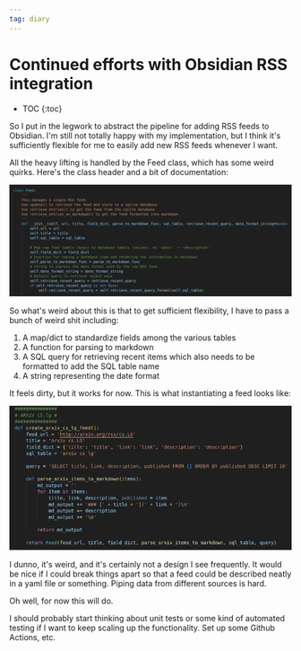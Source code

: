 ```yaml
---
tag: diary
---
```


# Continued efforts with Obsidian RSS integration

* TOC
{:toc}


So I put in the legwork to abstract the pipeline for adding RSS feeds to Obsidian. I'm still not totally happy with my implementation, but I think it's sufficiently flexible for me to easily add new RSS feeds whenever I want.

All the heavy lifting is handled by the Feed class, which has some weird quirks. Here's the class header and a bit of documentation:

![Pasted image 20231211210726.png](/images/obsidian/Pasted%20image%2020231211210726.png)

So what's weird about this is that to get sufficient flexibility, I have to pass a bunch of weird shit including:

1. A map/dict to standardize fields among the various tables
1. A function for parsing to markdown
1. A SQL query for retrieving recent items which also needs to be formatted to add the SQL table name
1. A string representing the date format

It feels dirty, but it works for now. This is what instantiating a feed looks like:

![Pasted image 20231211210930.png](/images/obsidian/Pasted%20image%2020231211210930.png)

I dunno, it's weird, and it's certainly not a design I see frequently. It would be nice if I could break things apart so that a feed could be described neatly in a yaml file or something. Piping data from different sources is hard.

Oh well, for now this will do.

I should probably start thinking about unit tests or some kind of automated testing if I want to keep scaling up the functionality. Set up some Github Actions, etc.

